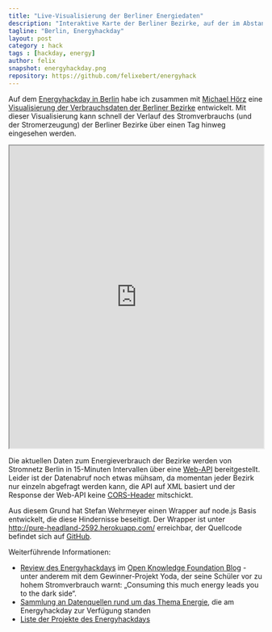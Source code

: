 ```yaml
---
title: "Live-Visualisierung der Berliner Energiedaten"
description: "Interaktive Karte der Berliner Bezirke, auf der im Abstand von 15-Minuten der Energieverbrauch live eingesehen werden kann"
tagline: "Berlin, Energyhackday"
layout: post
category : hack
tags : [hackday, energy]
author: felix
snapshot: energyhackday.png
repository: https://github.com/felixebert/energyhack
---
```


Auf dem [Energyhackday in Berlin](http://energyhack.de/) habe ich zusammen mit [Michael Hörz](http://www.michael-hoerz.de/) eine [Visualisierung der Verbrauchsdaten der Berliner Bezirke](http://felixebert.de/energyhackday) entwickelt.
Mit dieser Visualisierung kann schnell der Verlauf des Stromverbrauchs (und der Stromerzeugung) der Berliner Bezirke über einen Tag hinweg eingesehen werden.

<iframe src="http://felixebert.de/energyhackday" width="100%" height="600"> </iframe>

Die aktuellen Daten zum Energieverbrauch der Bezirke werden von Stromnetz Berlin in 15-Minuten Intervallen über eine [Web-API](http://www.netzdaten-berlin.de/web/guest/suchen/-/details/web-service-last-und-erzeugung-berlin) bereitgestellt. Leider ist der Datenabruf noch etwas mühsam, da momentan jeder Bezirk nur einzeln abgefragt werden kann, die API auf XML basiert und der Response der Web-API keine [CORS-Header](http://enable-cors.org/server.html) mitschickt.

Aus diesem Grund hat Stefan Wehrmeyer einen Wrapper auf node.js Basis entwickelt, die diese Hindernisse beseitigt. Der Wrapper ist unter http://pure-headland-2592.herokuapp.com/ erreichbar, der Quellcode befindet sich auf [GitHub](https://github.com/stefanw/smeterengine-json). 

Weiterführende Informationen:
* [Review des Energyhackdays](http://okfn.de/2013/06/review-energy-hack-kreative-hacks-fur-die-energie-der-zukunft/) im [Open Knowledge Foundation Blog](http://okfn.de/blog/) - unter anderem mit dem Gewinner-Projekt Yoda, der seine Schüler vor zu hohem Stromverbrauch warnt: „Consuming this much energy leads you to the dark side“.
* [Sammlung an Datenquellen rund um das Thema Energie](http://de.okfnpad.org/energyhackdata), die am Energyhackday zur Verfügung standen
* [Liste der Projekte des Energyhackdays](http://de.okfnpad.org/energyhack)
